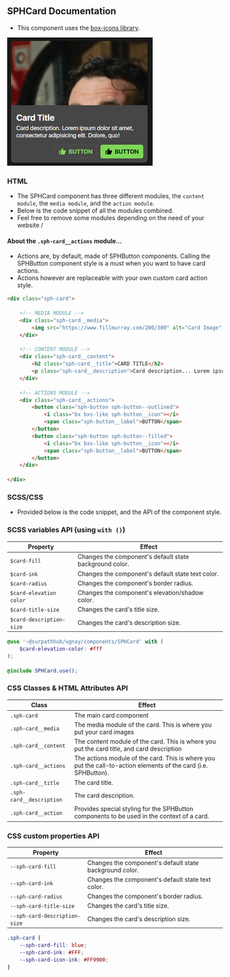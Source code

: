 ## SPHCard Documentation
- This component uses the [box-icons library](https://boxicons.com/).

![img.png](img.png)

### HTML
- The SPHCard component has three different modules, the `content module`, the `media module`, and the `action module`.
- Below is the code snippet of all the modules combined.
- Feel free to remove some modules depending on the need of your website / 
#### About the `.sph-card__actions` module...
- Actions are, by default, made of SPHButton components. Calling the SPHButton component style is a must when you want to have card actions.
- Actions however are replaceable with your own custom card action style.
```html
<div class="sph-card">
    
    <!-- MEDIA MODULE -->
    <div class="sph-card__media">
        <img src="https://www.fillmurray.com/200/300" alt="Card Image" />
    </div>
    
    <!-- CONTENT MODULE -->
    <div class="sph-card__content">
        <h2 class="sph-card__title">CARD TITLE</h2>
        <p class="sph-card__description">Card description... Lorem ipsum dolor sit amet, consectetur adipisicing elit. Eaque, illum.</p>
    </div>

    <!-- ACTIONS MODULE -->
    <div class="sph-card__actions">
        <button class="sph-button sph-button--outlined">
            <i class="bx bxs-like sph-button__icon"></i>
            <span class="sph-button__label">BUTTON</span>
        </button>
        <button class="sph-button sph-button--filled">
            <i class="bx bxs-like sph-button__icon"></i>
            <span class="sph-button__label">BUTTON</span>
        </button>
    </div>
    
</div>
```
### SCSS/CSS
- Provided below is the code snippet, and the API of the component style.

### SCSS variables API (using `with ()`)
| Property | Effect |
|----------|--------|
| `$card-fill` | Changes the component's default state background color. |
| `$card-ink` | Changes the component's default state text color. |
| `$card-radius` | Changes the component's border radius. |
| `$card-elevation color` | Changes the component's elevation/shadow color.  |
| `$card-title-size` | Changes the card's title size. |
| `$card-description-size` | Changes the card's description size. |

```scss
@use '~@surpathhub/ugnay/components/SPHCard' with (
    $card-elevation-color: #fff
);

@include SPHCard.use();
```

### CSS Classes & HTML Attributes API
| Class | Effect |
|-------|--------|
| `.sph-card` | The main card component |
| `.sph-card__media` | The media module of the card. This is where you put your card images |
| `.sph-card__content` | The content module of the card. This is where you put the card title, and card description |
| `.sph-card__actions` | The actions module of the card. This is where you put the call-to-action elements of the card (i.e. SPHButton). |
| `.sph-card__title` | The card title. |
| `.sph-card__description` | The card description. |
| `.sph-card__action` | Provides special styling for the SPHButton components to be used in the context of a card. |

### CSS custom properties API
| Property | Effect |
|----------|--------|
| `--sph-card-fill` | Changes the component's default state background color. |
| `--sph-card-ink` | Changes the component's default state text color. |
| `--sph-card-radius` | Changes the component's border radius. |
| `--sph-card-title-size` | Changes the card's title size. |
| `--sph-card-description-size` | Changes the card's description size. |

```css
.sph-card {
    --sph-card-fill: blue;
    --sph-card-ink: #FFF;
    --sph-card-icon-ink: #FF9900;
}
```